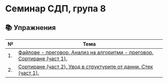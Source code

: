# Семинар СДП, група 8

## :books: Упражнения
| № | Тема |
| --- | --- |
| 1. | [Файлове - преговор. Анализ на алгоритми - преговор. Сортиране (част 1).](https://github.com/ivanahristova/data-structures-fmi/tree/main/sem01) |
| 2. | [Сортиране (част 2). Увод в структурите от данни. Стек (част 1). ](https://github.com/ivanahristova/data-structures-fmi/tree/main/sem02) |
